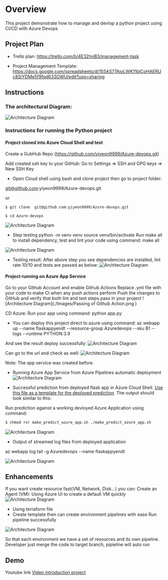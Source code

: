 # Overview
This project demonstrate how to manage and devlop a python project using CI/CD with Azure Devops

## Project Plan
* Trello plan: https://trello.com/b/4E32hnB3/management-task

* Project Management Template: https://docs.google.com/spreadsheets/d/155AS77AioLWK11blCoHAERUc8SiYDMe5f9fqd633GWU/edit?usp=sharing

## Instructions

### The architectural Diagram:
![Architecture Diagram](./Images/ArrchitectDiagram.png )

### Instructions for running the Python project
#### Project cloned into Azure Cloud Shell and test
Create a GubHub Repo (https://github.com/yiyeon9999/Azure-devops.git)

Add created ssh key to your GitHub: Go to Settings => SSH and GPG keys => New SSH Key

* Open Cloud shell using bash and clone project then go to project folder:

 git@github.com:yiyeon9999/Azure-devops.git

or

`$ git clone  git@github.com:yiyeon9999/Azure-devops.git`

`$ cd Azure-devops`

![Architecture Diagram](./Images/CloneCode.png )

* Step testing 
python -m venv venv
source venv/bin/activate
Run make all to install dependency, test and lint your code using command: make all

![Architecture Diagram](./Images/MakeAll.png )

* Testing result:
After above step you see dependencies are installed, lint rate 10/10 and tests are passed as below:
![Architecture Diagram](./Images/ResultMakeAll.png )
#### Project running on Azure App Service
Go to your Github Account and enable Github Actions
Replace .yml file with your code to make CI when any push actions perform
Push the changes to GitHub and verify that both lint and test steps pass in your project
![Architecture Diagram](./Images/Passing of Github Action.png )

CD Azure:
Run your app using command: python app.py

* You can deploy this project direct to azure using command:
az webapp up --name flaskappyendt --resource-group Azuredevops --sku B1 --logs --runtime PYTHON:3.9 

And see the result deploy successfully:
![Architecture Diagram](./Images/DeploySuccess.png )

Can go to the url and check as well:
![Architecture Diagram](./Images/WebAppSuccess.png )

Note: The app service was created before.

* Running Azure App Service from Azure Pipelines automatic deployment
![Architecture Diagram](./Images/RunPipelineSuccess.png)

* Successful prediction from deployed flask app in Azure Cloud Shell.  [Use this file as a template for the deployed prediction](https://github.com/udacity/nd082-Azure-Cloud-DevOps-Starter-Code/blob/master/C2-AgileDevelopmentwithAzure/project/starter_files/flask-sklearn/make_predict_azure_app.sh).
The output should look similar to this:


Run prediction against a working devloyed Azure Application using command: 
```bash
$ chmod +xr make_predict_azure_app.sh ./make_predict_azure_app.sh
```
![Architecture Diagram](./Images/make_predict.png )

* Output of streamed log files from deployed application

az webapp log tail -g Azuredevops --name flaskappyendt

![Architecture Diagram](./Images/Logs.png)

## Enhancements

If you want create resource fast(VM, Network, Disk...) you can:
Create an Agent (VM): Using Azure UI to create a default VM quickly
![Architecture Diagram](./Images/startAgent.png )

* Using terraform file
* Create template then can create environment pipelines with ease
Run pipeline successfully

![Architecture Diagram](./Images/RunPipelineSuccess.png )

So that each environment we have a set of resources and its own pipeline. Developer just merge the code to target branch, pipieline will auto run

## Demo

Youtube link [Video introduction project](https://youtu.be/I1pznSQiWFc)